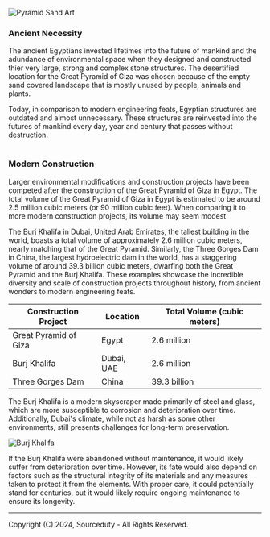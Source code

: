 ![Pyramid Sand Art](https://github.com/sourceduty/Ancient_Egypt/assets/123030236/4e3b32f6-c105-4067-8f24-22de7164e64b)

### Ancient Necessity

The ancient Egyptians invested lifetimes into the future of mankind and the adundance of environmental space when they designed and constructed thier very large, strong and complex stone structures. The desertified location for the Great Pyramid of Giza was chosen because of the empty sand covered landscape that is mostly unused by people, animals and plants. 

Today, in comparison to modern engineering feats, Egyptian structures are outdated and almost unnecessary. These structures are reinvested into the futures of mankind every day, year and century that passes without destruction.

#
### Modern Construction

Larger environmental modifications and construction projects have been competed after the construction of the Great Pyramid of Giza in Egypt. The total volume of the Great Pyramid of Giza in Egypt is estimated to be around 2.5 million cubic meters (or 90 million cubic feet). When comparing it to more modern construction projects, its volume may seem modest.

The Burj Khalifa in Dubai, United Arab Emirates, the tallest building in the world, boasts a total volume of approximately 2.6 million cubic meters, nearly matching that of the Great Pyramid. Similarly, the Three Gorges Dam in China, the largest hydroelectric dam in the world, has a staggering volume of around 39.3 billion cubic meters, dwarfing both the Great Pyramid and the Burj Khalifa. These examples showcase the incredible diversity and scale of construction projects throughout history, from ancient wonders to modern engineering feats.

| Construction Project      | Location        | Total Volume (cubic meters)  |
|---------------------------|-----------------|------------------------------|
| Great Pyramid of Giza     | Egypt           | 2.6 million                  |
| Burj Khalifa              | Dubai, UAE      | 2.6 million                  |
| Three Gorges Dam          | China           | 39.3 billion                 |

The Burj Khalifa is a modern skyscraper made primarily of steel and glass, which are more susceptible to corrosion and deterioration over time. Additionally, Dubai's climate, while not as harsh as some other environments, still presents challenges for long-term preservation.

![Burj Khalifa](https://github.com/sourceduty/Ancient_Egypt/assets/123030236/2fb8be58-8e7a-4b19-8a6c-b208b9db9ced)

If the Burj Khalifa were abandoned without maintenance, it would likely suffer from deterioration over time. However, its fate would also depend on factors such as the structural integrity of its materials and any measures taken to protect it from the elements. With proper care, it could potentially stand for centuries, but it would likely require ongoing maintenance to ensure its longevity.

***
Copyright (C) 2024, Sourceduty - All Rights Reserved.
